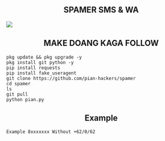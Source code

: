<h2 align="center"> SPAMER SMS & WA </h2>
<img src="https://github.com/pian-hackers/blob/984c1ebb7dcd4cd40e8a4746e91294c6656c3786/20221119-WA0067.jpg" />

<h2 align="center"> MAKE DOANG KAGA FOLLOW </h2>

```
pkg update && pkg upgrade -y
pkg install git python -y
pip install requests
pip install fake_useragent
git clone https://github.com/pian-hackers/spamer
cd spamer
ls
git pull
python pian.py
```
<h2 align="center"> Example </h2>

```
Example 8xxxxxxx Without +62/0/62
```

